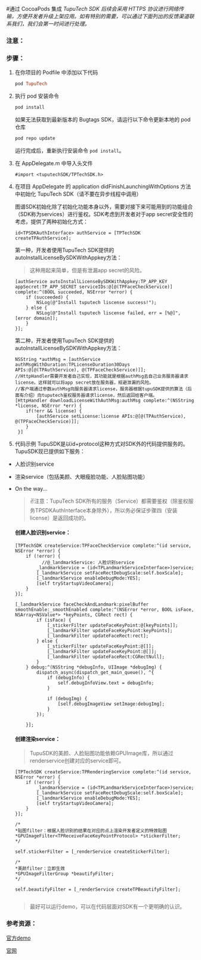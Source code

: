 #通过 CocoaPods 集成
*TupuTech SDK 后续会采用 HTTPS 协议进行网络传输，方便开发者升级上架应用。如有特别的需要，可以通过下面列出的反馈渠道联系我们，我们会第一时间进行处理。*

### 注意：

### 步骤：

1. 在你项目的 Podfile 中添加以下代码	

	```ruby
	pod TupuTech
	```
2. 执行 pod 安装命令

	```ruby
	pod install
	```

	如果无法获取到最新版本的 Bugtags SDK，请运行以下命令更新本地的 pod 仓库
	
	```ruby
	pod repo update
	```
	运行完成后，重新执行安装命令 `pod install`。
	
3. 在 AppDelegate.m 中导入头文件

	```
	#import <tuputechSDK/TPTechSDK.h>
	```
4. 在项目 AppDelegate 的 application didFinishLaunchingWithOptions 方法中初始化 TupuTech SDK（请不要在异步线程中调用）

	图谱SDK初始化除了初始化功能本身以外，需要对接下来可能用到的功能组合（SDK称为services）进行鉴权。SDK考虑到开发者对于app secret安全性的考虑，提供了两种初始化方式：
	
		
	```
	id<TPSDKAuthInterface> authService = [TPTechSDK createTPAuthService];
	
	```
	
	
	第一种，开发者使用TupuTech SDK提供的autoInstallLicenseBySDKWithAppkey方法：
	> 这种用起来简单，但是有泄漏app secret的风险。
	
	
	```
	[authService autoInstallLicenseBySDKWithAppkey:TP_APP_KEY appSecret:TP_APP_SECRET serviceIDs:@[@(TPFaceCheckService)] complete:^(BOOL succeeded, NSError *error) {
        if (succeeded) {
            NSLog(@"Install tuputech liscense success!");
        } else {
            NSLog(@"Install tuputech liscense failed, err = [%@]", [error domain]);
        }
    }];
	```
	
	第二种，开发者使用TupuTech SDK提供的autoInstallLicenseBySDKWithAppkey方法：
	
	```
	NSString *authMsg = [authService authMsgWithDuration:TPLicenseDuration30Days APIs:@[@(TPAuthService), @(TPFaceCheckService)]];
	//HttpHandler需要开发者自己实现，其功能就是根据authMsg去自己业务服务器请求license。这样就可以将app secret放在服务器，规避泄漏的风险。
	//客户端通过参数authMsg向服务器请求license，服务器根据tupuSDK提供的算法（后面有介绍）向tuputech鉴权服务器请求license，然后返回给客户端。
  	[HttpHandler downloadLicenseWithAuthMsg:authMsg complete:^(NSString *license, NSError *err) {
        if(!err && license) {
            [authService setLicense:license APIs:@[@(TPAuthService), @(TPFaceCheckService)]];
        }
     }]
	```
	
5. 代码示例
	TupuSDK是以id+protocol这种方式对SDK外的代码提供服务的。TupuSDK现已提供如下服务：
	
* 	人脸识别service
* 	渲染service（包括美颜、大眼瘦脸功能、人脸贴图功能）
* 	On the way...
	
	> ✌️注意：TupuTech SDK所有的服务（Service）都需要鉴权（除鉴权服务TPSDKAuthInterface本身除外），所以务必保证步骤四（安装license）是返回成功的。
	
	
	#### 创建人脸识别service：
	
	```
	[TPTechSDK createService:TPFaceCheckService complete:^(id service, NSError *error) {
        if (!error) {
        	  //@_landmarkService: 人脸识别service
            _landmarkService = (id<TPLandmarkServiceInterface>)service;
            [_landmarkService setFaceRectDebugScale:self.boxScale];
            [_landmarkService enableDebugMode:YES];
            [self tryStartupVideoCamera];
        }
    }];
    
    [_landmarkService faceCheckAndLandmark:pixelBuffer smoothEnable:_smoothEnabled complete:^(NSError *error, BOOL isFace, NSArray<NSValue*> *keyPoints, CGRect rect) {
            if (isFace) {
                [_stickerFilter updateFaceKeyPoint:@[keyPoints]];
                [_landmarkFilter updateFaceKeyPoint:keyPoints];
                [_landmarkFilter updateFaceRect:rect];
            } else {
                [_stickerFilter updateFaceKeyPoint:@[]];
                [_landmarkFilter updateFaceKeyPoint:@[]];
                [_landmarkFilter updateFaceRect:CGRectNull];
            }
        } debug:^(NSString *debugInfo, UIImage *debugImg) {
            dispatch_async(dispatch_get_main_queue(), ^{
                if (debugInfo) {
                    self.debugInfoView.text = debugInfo;
                }
                
                if (debugImg) {
                    [self.debugImageView setImage:debugImg];
                }
            });

        }];
	```

	#### 创建渲染service：
		
	> TupuSDK的美颜、人脸贴图功能依赖GPUImage库，所以通过renderservice创建对应的service即可。
	
	```
	[TPTechSDK createService:TPRenderingService complete:^(id service, NSError *error) {
        if (!error) {
            _landmarkService = (id<TPLandmarkServiceInterface>)service;
            [_landmarkService setFaceRectDebugScale:self.boxScale];
            [_landmarkService enableDebugMode:YES];
            [self tryStartupVideoCamera];
        }
    }];
    
    /*
    *贴图filter：根据人脸识别的结果在对应的点上渲染开发者定义的特效贴图
    *GPUImageFilter<TPReceiveFaceKeyPointProtocol> *stickerFilter;
    */
    
    self.stickerFilter = [_renderService createStickerFilter];
    
    /*
    *美颜filter：立即生效
    *GPUImageFilterGroup *beautifyFilter;
    */
    
    self.beautifyFilter = [_renderService createTPBeautifyFilter];
    
    
	```
	
	> 最好可以运行demo，可以在代码层面对SDK有一个更明确的认识。

### 参考资源：

[官方demo](https://github.com/tuputech/tupu-iOS-demo)

[官网](https://www.tuputech.com/)